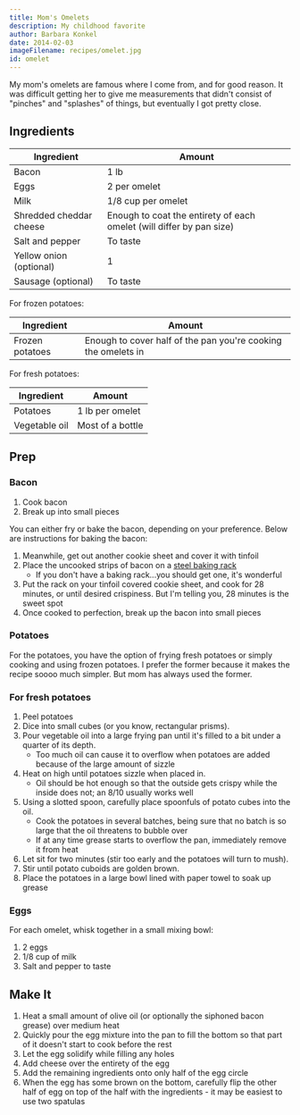 ```yaml
---
title: Mom's Omelets
description: My childhood favorite
author: Barbara Konkel
date: 2014-02-03
imageFilename: recipes/omelet.jpg
id: omelet
---
```


My mom's omelets are famous where I come from, and for good reason. It was difficult getting her to give me measurements that didn't consist of "pinches" and "splashes" of things, but eventually I got pretty close.

## Ingredients

| Ingredient              | Amount                                                               |
| ----------------------- | -------------------------------------------------------------------- |
| Bacon                   | 1 lb                                                                 |
| Eggs                    | 2 per omelet                                                         |
| Milk                    | 1/8 cup per omelet                                                   |
| Shredded cheddar cheese | Enough to coat the entirety of each omelet (will differ by pan size) |
| Salt and pepper         | To taste                                                             |
| Yellow onion (optional) | 1                                                                    |
| Sausage (optional)      | To taste                                                             |

For frozen potatoes:

| Ingredient      | Amount                                                        |
| --------------- | ------------------------------------------------------------- |
| Frozen potatoes | Enough to cover half of the pan you're cooking the omelets in |

For fresh potatoes:

| Ingredient    | Amount           |
| ------------- | ---------------- |
| Potatoes      | 1 lb per omelet  |
| Vegetable oil | Most of a bottle |

## Prep

### Bacon

1. Cook bacon
1. Break up into small pieces

You can either fry or bake the bacon, depending on your preference. Below are instructions for baking the bacon:

1. Meanwhile, get out another cookie sheet and cover it with tinfoil
1. <span>Place the uncooked strips of bacon on a [steel baking rack][amazon-baking-rack]</span>
   - If you don't have a baking rack...you should get one, it's wonderful
1. Put the rack on your tinfoil covered cookie sheet, and cook for 28 minutes, or until desired crispiness. But I'm telling you, 28 minutes is the sweet spot
1. Once cooked to perfection, break up the bacon into small pieces

[amazon-baking-rack]: https://www.amazon.com/gp/product/B017MWU59Y/ref=oh_aui_detailpage_o08_s00?ie=UTF8&psc=1&pldnSite=1

### Potatoes

For the potatoes, you have the option of frying fresh potatoes or simply cooking and using frozen potatoes. I prefer the former because it makes the recipe soooo much simpler. But mom has always used the former.

### For fresh potatoes

1. Peel potatoes
1. Dice into small cubes (or you know, rectangular prisms).
1. Pour vegetable oil into a large frying pan until it's filled to a bit under a quarter of its depth.
   - Too much oil can cause it to overflow when potatoes are added because of the large amount of sizzle
1. Heat on high until potatoes sizzle when placed in.
   - Oil should be hot enough so that the outside gets crispy while the inside does not; an 8/10 usually works well
1. Using a slotted spoon, carefully place spoonfuls of potato cubes into the oil.
   - Cook the potatoes in several batches, being sure that no batch is so large that the oil threatens to bubble over
   - If at any time grease starts to overflow the pan, immediately remove it from heat
1. Let sit for two minutes (stir too early and the potatoes will turn to mush).
1. Stir until potato cuboids are golden brown.
1. Place the potatoes in a large bowl lined with paper towel to soak up grease

### Eggs

For each omelet, whisk together in a small mixing bowl:

1. 2 eggs
1. 1/8 cup of milk
1. Salt and pepper to taste

## Make It

1. Heat a small amount of olive oil (or optionally the siphoned bacon grease) over medium heat
1. Quickly pour the egg mixture into the pan to fill the bottom so that part of it doesn't start to cook before the rest
1. Let the egg solidify while filling any holes
1. Add cheese over the entirety of the egg
1. Add the remaining ingredients onto only half of the egg circle
1. When the egg has some brown on the bottom, carefully flip the other half of egg on top of the half with the ingredients - it may be easiest to use two spatulas
